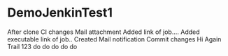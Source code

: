 # DemoJenkinTest1

After clone
CI changes
Mail attachment
Added link of job....
Added executable link of job..
Created Mail notification
Commit changes
Hi Again
Trail 123
do do do do do
